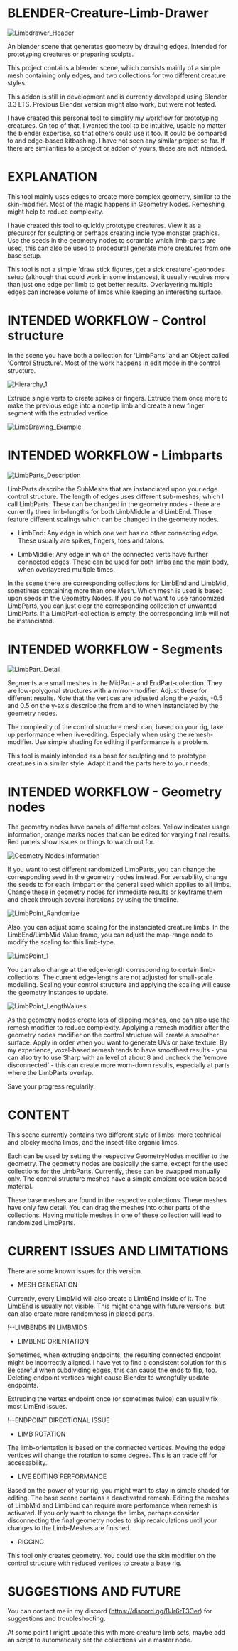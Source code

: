 # BLENDER-Creature-Limb-Drawer
![Limbdrawer_Header](https://user-images.githubusercontent.com/18192380/217829911-5eef2db8-1471-43b6-9941-7378dec11d2a.png)

An blender scene that generates geometry by drawing edges. Intended for prototyping creatures or preparing sculpts.

This project contains a blender scene, which consists mainly of a simple mesh containing only edges, and two collections for two different creature styles.

This addon is still in development and is currently developed using Blender 3.3 LTS. Previous Blender version might also work, but were not tested.

I have created this personal tool to simplify my workflow for prototyping creatures. On top of that, I wanted the tool to be intuitive, usable no matter the blender expertise, so that others could use it too.
It could be compared to and edge-based kitbashing. I have not seen any similar project so far. If there are similarities to a project or addon of yours, these are not intended. 

# EXPLANATION

This tool mainly uses edges to create more complex geometry, similar to the skin-modifier.
Most of the magic happens in Geometry Nodes. Remeshing might help to reduce complexity.

I have created this tool to quickly prototype creatures. View it as a precursor for sculpting or perhaps creating indie type monster graphics.
Use the seeds in the geometry nodes to scramble which limb-parts are used, this can also be used to procedural generate more creatures from one base setup.

This tool is not a simple 'draw stick figures, get a sick creature'-geonodes setup (although that could work in some instances), it usually requires more than just one edge per limb to get better results. 
Overlayering multiple edges can increase volume of limbs while keeping an interesting surface.

# INTENDED WORKFLOW - Control structure

In the scene you have both a collection for 'LimbParts' and an Object called 'Control Structure'.
Most of the work happens in edit mode in the control structure.

![Hierarchy_1](https://user-images.githubusercontent.com/18192380/217834910-7ba84abb-3a1a-4c0e-ac35-62000789af4b.png)

Extrude single verts to create spikes or fingers. Extrude them once more to make the previous edge into a non-tip limb and create a new finger segment with the extruded vertice. 

![LimbDrawing_Example](https://user-images.githubusercontent.com/18192380/217837337-79f60028-bbc8-4bca-ad4e-a002dff970c2.png)

# INTENDED WORKFLOW - Limbparts

![LimbParts_Description](https://user-images.githubusercontent.com/18192380/217838260-c02895d8-7459-4832-9d83-1615be2c964c.png)

LimbParts describe the SubMeshs that are instanciated upon your edge control structure.
The length of edges uses different sub-meshes, which I call LimbParts. These can be changed in the geometry nodes - there are currently three limb-lengths for both LimbMiddle and LimbEnd. These feature different scalings which can be changed in the geometry nodes.

- LimbEnd: Any edge in which one vert has no other connecting edge. These usually are spikes, fingers, toes and talons.

- LimbMiddle: Any edge in which the connected verts have further connected edges. These can be used for both limbs and the main body, when overlayered multiple times.

In the scene there are corresponding collections for LimbEnd and LimbMid, sometimes containing more than one Mesh. 
Which mesh is used is based upon seeds in the Geometry Nodes. 
If you do not want to use randomized LimbParts, you can just clear the corresponding collection of unwanted LimbParts. If a LimbPart-collection is empty, the corresponding limb will not be instanciated.

# INTENDED WORKFLOW - Segments

![LimbPart_Detail](https://user-images.githubusercontent.com/18192380/217841709-7e35358b-f534-41df-adbc-9d34e0cea3d0.png)

Segments are small meshes in the MidPart- and EndPart-collection. They are low-polygonal structures with a mirror-modifier. Adjust these for different results. Note that the vertices are adjusted along the y-axis, -0.5 and 0.5 on the y-axis describe the from and to when instanciated by the goemetry nodes.

The complexity of the control structure mesh can, based on your rig, take up performance when live-editing. Especially when using the remesh-modifier.
Use simple shading for editing if performance is a problem.

This tool is mainly intended as a base for sculpting and to prototype creatures in a similar style. Adapt it and the parts here to your needs.

# INTENDED WORKFLOW - Geometry nodes

The geometry nodes have panels of different colors. Yellow indicates usage information, orange marks nodes that can be edited for varying final results. Red panels show issues or things to watch out for.

![Geometry Nodes Information](https://user-images.githubusercontent.com/18192380/217843049-99a5eee2-2ddf-4f22-8b65-5014348b37e3.png)

If you want to test different randomized LimbParts, you can change the corresponding seed in the geometry nodes instead. 
For versability, change the seeds to for each limbpart or the general seed which applies to all limbs. Change these in geometry nodes for immediate results or keyframe them and check through several iterations by using the timeline. 

![LimbPoint_Randomize](https://user-images.githubusercontent.com/18192380/217842118-998672d0-92cf-4e3f-8da9-4df2ff4f619a.png)

Also, you can adjust some scaling for the instanciated creature limbs.
In the LimbEnd/LimbMid Value frame, you can adjust the map-range node to modify the scaling for this limb-type.

![LimbPoint_1](https://user-images.githubusercontent.com/18192380/217843290-3f5399d3-efb9-4972-97b6-24150785dd69.png)

You can also change at the edge-length corresponding to certain limb-collections. The current edge-lengths are not adjusted for small-scale modelling. Scaling your control structure and applying the scaling will cause the geometry instances to update.

![LimbPoint_LengthValues](https://user-images.githubusercontent.com/18192380/217843809-90a0e588-6181-4e16-bf66-335f83cc7c94.png)

As the geometry nodes create lots of clipping meshes, one can also use the remesh modifier to reduce complexity. Applying a remesh modifier after the geometry nodes modifier on the control structure will create a smoother surface. Apply in order when you want to generate UVs or bake texture.
By my experience, voxel-based remesh tends to have smoothest results - you can also try to use Sharp with an level of about 8 and uncheck the 'remove disconnected' - this can create more worn-down results, especially at parts where the LimbParts overlap. 

Save your progress regularily. 

# CONTENT

This scene currently contains two different style of limbs: more technical and blocky mecha limbs, and the insect-like organic limbs.

Each can be used by setting the respective GeometryNodes modifier to the geometry.
The geometry nodes are basically the same, except for the used collections for the LimbParts. Currently, these can be swapped manually only.
The control structure meshes have a simple ambient occlusion based material.

These base meshes are found in the respective collections. These meshes have only few detail.
You can drag the meshes into other parts of the collections. Having multiple meshes in one of these collection will lead to randomized LimbParts.

# CURRENT ISSUES AND LIMITATIONS

There are some known issues for this version. 

- MESH GENERATION

Currently, every LimbMid will also create a LimbEnd inside of it. The LimbEnd is usually not visible. This might change with future versions, but can also create more randomness in placed parts.

!--LIMBENDS IN LIMBMIDS

- LIMBEND ORIENTATION

Sometimes, when extruding endpoints, the resulting connected endpoint might be incorrectly aligned. I have yet to find a consistent solution for this. 
Be careful when subdividing edges, this can cause the ends to flip, too. Deleting endpoint vertices might cause Blender to wrongfully update endpoints. 

Extruding the vertex endpoint once (or sometimes twice) can usually fix most LimEnd issues.

!--ENDPOINT DIRECTIONAL ISSUE

- LIMB ROTATION

The limb-orientation is based on the connected vertices. Moving the edge vertices will change the rotation to some degree. This is an trade off for accessability.

- LIVE EDITING PERFORMANCE

Based on the power of your rig, you might want to stay in simple shaded for editing.
The base scene contains a deactivated remesh.
Editing the meshes of LimbMid and LimbEnd can require more perfomance when remesh is activated. If you only want to change the limbs, perhaps consider disconnecting the final geometry nodes to skip recalculations until your changes to the Limb-Meshes are finished.

- RIGGING

This tool only creates geometry. You could use the skin modifier on the control structure with reduced vertices to create a base rig.

# SUGGESTIONS AND FUTURE
You can contact me in my discord (https://discord.gg/BJr6rT3Cer) for suggestions and troubleshooting. 

At some point I might update this with more creature limb sets, maybe add an script to automatically set the collections via a master node.
